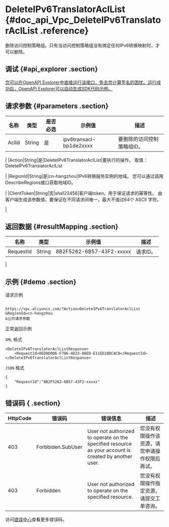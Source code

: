 # DeleteIPv6TranslatorAclList {#doc_api_Vpc_DeleteIPv6TranslatorAclList .reference}

删除访问控制策略组。只有当访问控制策略组没有绑定任何IPv6转换映射时，才可以删除。

## 调试 {#api_explorer .section}

[您可以在OpenAPI Explorer中直接运行该接口，免去您计算签名的困扰。运行成功后，OpenAPI Explorer可以自动生成SDK代码示例。](https://api.aliyun.com/#product=Vpc&api=DeleteIPv6TranslatorAclList&type=RPC&version=2016-04-28)

## 请求参数 {#parameters .section}

|名称|类型|是否必选|示例值|描述|
|--|--|----|---|--|
|AclId|String|是|ipv6transacl-bp1de2xxxx|要删除的访问控制策略组ID。

 |
|Action|String|是|DeleteIPv6TranslatorAclList|要执行的操作。 取值： DeleteIPv6TranslatorAclList

 |
|RegionId|String|是|cn-hangzhou|IPv6转换服务实例的地域。 您可以通过调用 DescribeRegions接口获取地域ID。

 |
|ClientToken|String|否|sha123456|客户端token，用于保证请求的幂等性。 由客户端生成该参数值，要保证在不同请求间唯一，最大不值过64个 ASCII 字符。

 |

## 返回数据 {#resultMapping .section}

|名称|类型|示例值|描述|
|--|--|---|--|
|RequestId|String|8B2F5262-6B57-43F2-xxxxx|请求ID。

 |

## 示例 {#demo .section}

请求示例

``` {#request_demo}

https://vpc.aliyuncs.com/?Action=DeleteIPv6TranslatorAclList
&RegionId=cn-hangzhou
&公共请求参数

```

正常返回示例

`XML` 格式

``` {#xml_return_success_demo}
<DeleteIPv6TranslatorAclListResponse>
    <RequestId>0ED8D006-F706-4D23-88ED-E11ED28DCAC0</RequestId>
</DeleteIPv6TranslatorAclListResponse>
```

`JSON` 格式

``` {#json_return_success_demo}
{
	"RequestId":"8B2F5262-6B57-43F2-xxxxx"
}
```

## 错误码 { .section}

|HttpCode|错误码|错误信息|描述|
|--------|---|----|--|
|403|Forbbiden.SubUser|User not authorized to operate on the specified resource as your account is created by another user.|您没有权限操作该资源，请您申请操作权限后再试。|
|403|Forbidden|User not authorized to operate on the specified resource.|您没有权限操作指定资源，请提交工单咨询。|

访问[错误中心](https://error-center.aliyun.com/status/product/Vpc)查看更多错误码。

